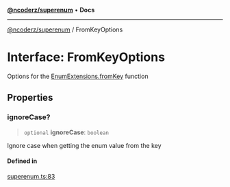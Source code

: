[**@ncoderz/superenum**](../README.md) • **Docs**

***

[@ncoderz/superenum](../globals.md) / FromKeyOptions

# Interface: FromKeyOptions

Options for the [EnumExtensions.fromKey](EnumExtensions.md#fromKey) function

## Properties

### ignoreCase?

> `optional` **ignoreCase**: `boolean`

Ignore case when getting the enum value from the key

#### Defined in

[superenum.ts:83](https://github.com/ncoderz/superenum/blob/d33bc410e0367e18d55ed211c0ba0541eb217d41/src/superenum.ts#L83)
